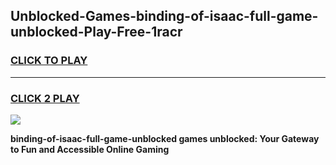 
## Unblocked-Games-binding-of-isaac-full-game-unblocked-Play-Free-1racr
<h3>
<a href="https://premium76.site?title=binding-of-isaac-full-game-unblocked&ref=17A">CLICK TO PLAY</a></h3>
<hr>

<h3>
<a href="https://premium76.site?title=binding-of-isaac-full-game-unblocked&ref=17A">CLICK 2 PLAY</a>
  
</h3>

<a href="https://premium76.site?title=binding-of-isaac-full-game-unblocked&ref=17A"><img src="https://clearcache.store/games.png"></a>


**binding-of-isaac-full-game-unblocked games unblocked: Your Gateway to Fun and Accessible Online Gaming**
